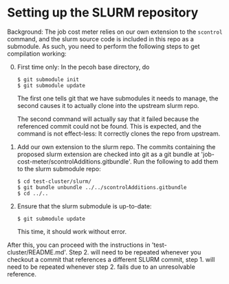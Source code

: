 Setting up the SLURM repository
===============================

Background:
The job cost meter relies on our own extension to the `scontrol` command,
and the slurm source code is included in this repo as a submodule.
As such, you need to perform the following steps to get compilation working:

 0. First time only:
    In the pecoh base directory, do

        $ git submodule init
        $ git submodule update

    The first one tells git that we have submodules it needs to manage,
    the second causes it to actually clone into the upstream slurm repo.

    The second command will actually say that it failed because the referenced commit could not be found.
    This is expected, and the command is not effect-less:
    It correctly clones the repo from upstream.

 1. Add our own extension to the slurm repo.
    The commits containing the proposed slurm extension are checked into git
    as a git bundle at 'job-cost-meter/scontrolAdditions.gitbundle'.
    Run the following to add them to the slurm submodule repo:

        $ cd test-cluster/slurm/
        $ git bundle unbundle ../../scontrolAdditions.gitbundle
        $ cd ../..

 2. Ensure that the slurm submodule is up-to-date:

        $ git submodule update

    This time, it should work without error.

After this, you can proceed with the instructions in 'test-cluster/README.md'.
Step 2. will need to be repeated whenever you checkout a commit that references a different SLURM commit,
step 1. will need to be repeated whenever step 2. fails due to an unresolvable reference.
